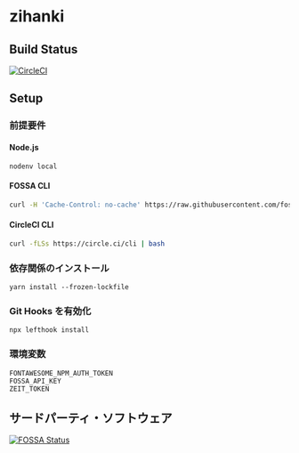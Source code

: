 # zihanki

## Build Status

[![CircleCI](https://circleci.com/gh/SnO2WMaN/zihanki.svg?style=svg)](https://circleci.com/gh/SnO2WMaN/zihanki)

## Setup

### 前提要件

#### Node.js

```
nodenv local
```

#### FOSSA CLI

```bash
curl -H 'Cache-Control: no-cache' https://raw.githubusercontent.com/fossas/fossa-cli/master/install.sh | bash
```

#### CircleCI CLI

```bash
curl -fLSs https://circle.ci/cli | bash
```

### 依存関係のインストール

```shell
yarn install --frozen-lockfile
```

### Git Hooks を有効化

```shell
npx lefthook install
```

### 環境変数

```env
FONTAWESOME_NPM_AUTH_TOKEN
FOSSA_API_KEY
ZEIT_TOKEN
```

## サードパーティ・ソフトウェア

[![FOSSA Status](https://app.fossa.com/api/projects/custom%2B14850%2Fssh%3A%2F%2Fgit%40github.com%2FSnO2WMaN%2Fzihanki.git.svg?type=large)](https://app.fossa.com/projects/custom%2B14850%2Fssh%3A%2F%2Fgit%40github.com%2FSnO2WMaN%2Fzihanki.git?ref=badge_large)
